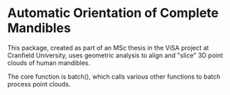 # Automatic Orientation of Complete Mandibles

This package, created as part of an MSc thesis in the ViSA project at Cranfield University, uses geometric analysis to align and "slice" 3D point clouds of human mandibles.

The core function is batch(), which calls various other functions to batch process point clouds.
